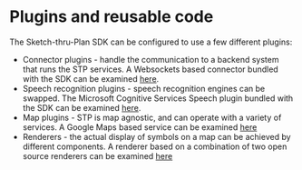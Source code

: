 # Plugins and reusable code

The Sketch-thru-Plan SDK can be configured to use a few different plugins:

* Connector plugins - handle the communication to a backend system that runs the STP services. A Websockets based connector bundled with the SDK can be examined [here](connectors/websockets-plugin).
* Speech recognition plugins - speech recognition engines can be swapped. The Microsoft Cognitive Services Speech plugin bundled with the SDK can be examined [here](speech/azurespeech-plugin).
* Map plugins - STP is map agnostic, and can operate with a variety of services. A Google Maps based service can be examined [here](maps/googlemaps)
* Renderers - the actual display of symbols on a map can be achieved by different components. A renderer based on a combination of two open source renderers can be examined [here](renderers)